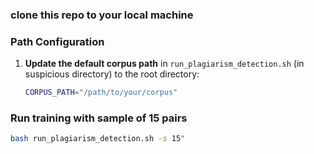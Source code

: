 ### clone this repo to your local machine

### Path Configuration
1. **Update the default corpus path** in `run_plagiarism_detection.sh` (in suspicious directory) to the root directory:
   ```bash
   CORPUS_PATH="/path/to/your/corpus"

### Run training with sample of 15 pairs
   ```bash
   bash run_plagiarism_detection.sh -s 15"
